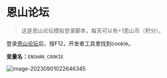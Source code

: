# 恩山论坛

> 这是恩山论坛模拟登录脚本，每天可以有+1恩山币（积分）。

登录[恩山论坛](https://www.right.com.cn/)后，按F12，开发者工具里找到cookie。

**变量名：**`ENSHAN_COOKIE`

![image-20230901022646345](https://fastly.jsdelivr.net/gh/HeiDaotu/img-bucket/img/202309010227793.png)

